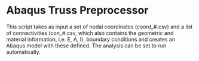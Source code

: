 # Abaqus Truss Preprocessor

This script takes as input a set of nodal coordinates (coord_#.csv) and a list of connectivities (con_#.csv, which also contains the geometric and material information, i.e. E, A, I), boundary conditions and creates an Abaqus model with these defined. The analysis can be set to run automatically.
